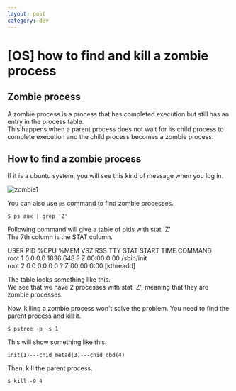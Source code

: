 ```yaml
---
layout: post
category: dev
---
```


# [OS] how to find and kill a zombie process

## Zombie process

A zombie process is a process that has completed execution but still has an entry in the process table.</br> This happens when a parent process does not wait for its child process to complete execution and the child process becomes a zombie process.

## How to find a zombie process

If it is a ubuntu system, you will see this kind of message when you log in.

<img src="{{site.url}}/assets/images/dev/zombie1.png" width="auto" height="auto" alt="zombie1">

You can also use `ps` command to find zombie processes.

`$ ps aux | grep 'Z'`

Following command will give a table of pids with stat 'Z'</br>
The 7th column is the STAT column.

USER       PID     %CPU %MEM  VSZ    RSS TTY      STAT START   TIME COMMAND</br>
root       1       0.0   0.0  1836   648 ?        Z   00:00   0:00 /sbin/init</br>
root       2       0.0   0.0     0     0 ?        Z    00:00   0:00 [kthreadd]</br>

The table looks something like this.</br>
We see that we have 2 processes with stat 'Z', meaning that they are zombie processes.</br>

Now, killing a zombie process won't solve the problem. You need to find the parent process and kill it.

`$ pstree -p -s 1`

This will show 
something like this.

`init(1)---cnid_metad(3)---cnid_dbd(4)`

Then, kill the parent process.

`$ kill -9 4`




